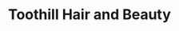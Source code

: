 ---
title: "Toothill Hair and Beauty"
url: /huddersfield/toothill-hair-and-beauty/
shop: hairdresser
---